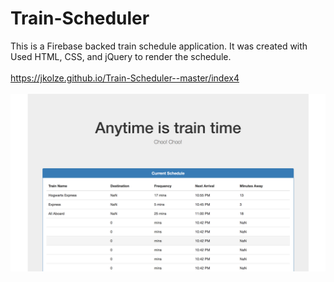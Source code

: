 # Train-Scheduler <br>
This is a Firebase backed train schedule application. It was created with Used HTML, CSS, and jQuery to render the schedule.
<br> 
<br>
https://jkolze.github.io/Train-Scheduler--master/index4 
<br>
<br>
![Home](/img/pic.png 'Screenshot')

